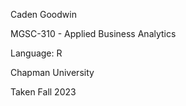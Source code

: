 Caden Goodwin

MGSC-310 - Applied Business Analytics

Language: R

Chapman University

Taken Fall 2023
